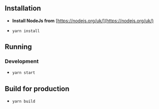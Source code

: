 ## Installation

- **Install NodeJs from** [https://nodejs.org/uk/](https://nodejs.org/uk/)
- ```sh
  yarn install
  ```

## Running

### Development

- ```sh
  yarn start
  ```

## Build for production

- ```sh
  yarn build
  ```
